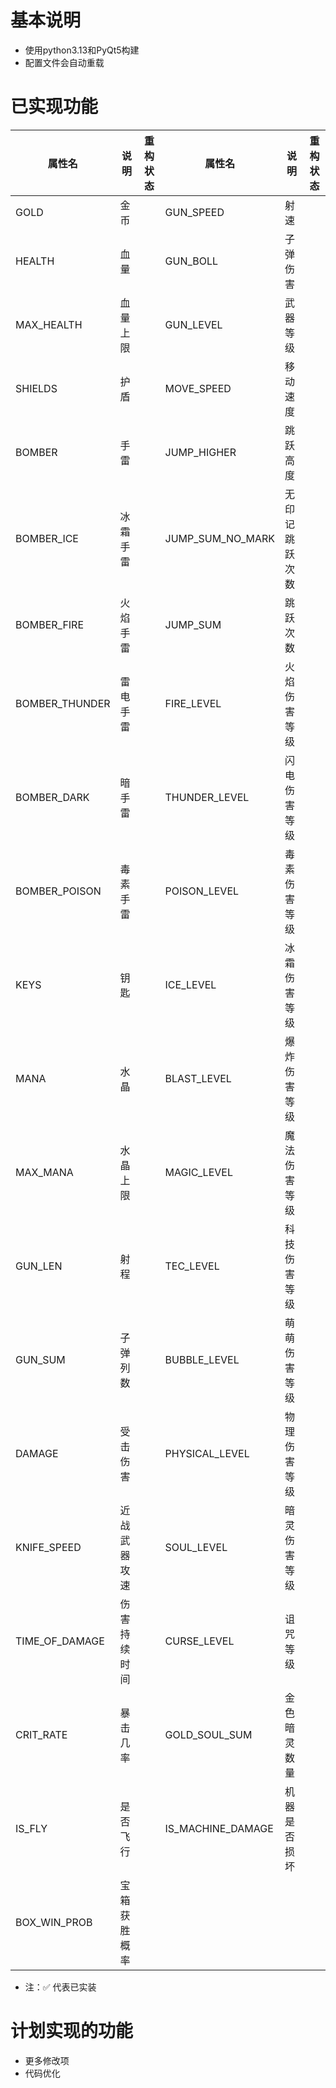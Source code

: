 # 基本说明
* 使用python3.13和PyQt5构建
* 配置文件会自动重载
# 已实现功能
| 属性名          | 说明         | 重构状态 | 属性名           | 说明             | 重构状态    |
|----------------|-------------|----------|-----------------|-----------------|----------|
| GOLD            | 金币        |         | GUN_SPEED        | 射速             |          |
| HEALTH          | 血量        |         | GUN_BOLL         | 子弹伤害          |          |
| MAX_HEALTH      | 血量上限     |         | GUN_LEVEL        | 武器等级          |          |
| SHIELDS         | 护盾        |         | MOVE_SPEED       | 移动速度          |          |
| BOMBER          | 手雷        |         | JUMP_HIGHER      | 跳跃高度          |          |
| BOMBER_ICE      | 冰霜手雷     |         | JUMP_SUM_NO_MARK | 无印记跳跃次数     |          |
| BOMBER_FIRE     | 火焰手雷     |         | JUMP_SUM         | 跳跃次数          |          |
| BOMBER_THUNDER  | 雷电手雷     |         | FIRE_LEVEL       | 火焰伤害等级       |          |
| BOMBER_DARK     | 暗手雷       |         | THUNDER_LEVEL    | 闪电伤害等级      |           |
| BOMBER_POISON   | 毒素手雷     |         | POISON_LEVEL     | 毒素伤害等级      |           |
| KEYS            | 钥匙         |         | ICE_LEVEL        | 冰霜伤害等级     |           |
| MANA            | 水晶         |         | BLAST_LEVEL      | 爆炸伤害等级     |           |
| MAX_MANA        | 水晶上限     |         | MAGIC_LEVEL      | 魔法伤害等级      |           |
| GUN_LEN         | 射程         |        | TEC_LEVEL        | 科技伤害等级      |           |
| GUN_SUM         | 子弹列数     |         | BUBBLE_LEVEL     | 萌萌伤害等级      |           |
| DAMAGE          | 受击伤害     |         | PHYSICAL_LEVEL   | 物理伤害等级      |           |
| KNIFE_SPEED     | 近战武器攻速  |         | SOUL_LEVEL       | 暗灵伤害等级      |           |
| TIME_OF_DAMAGE  | 伤害持续时间  |         | CURSE_LEVEL      | 诅咒等级         |           |
| CRIT_RATE       | 暴击几率     |         | GOLD_SOUL_SUM    | 金色暗灵数量      |           |
| IS_FLY          | 是否飞行     |         | IS_MACHINE_DAMAGE  | 机器是否损坏    |           |
| BOX_WIN_PROB    | 宝箱获胜概率  |         |                    |               |          |
* 注：✅ 代表已实装
# 计划实现的功能
* 更多修改项
* 代码优化
###
###
